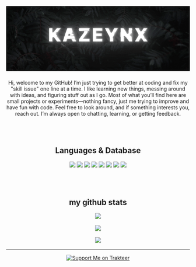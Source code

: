 <h2 align="center">
<img src="https://github.com/kazeynx/kazeynx/blob/bdfaed93c97cdefc6185653b60b7ae1685e60b4f/kazeynx.gif"/>
</h2>
<p align="center">
Hi, welcome to my GitHub!
I’m just trying to get better at coding and fix my "skill issue" one line at a time. I like learning new things, messing around with ideas, and figuring stuff out as I go.
Most of what you’ll find here are small projects or experiments—nothing fancy, just me trying to improve and have fun with code.
Feel free to look around, and if something interests you, reach out. I’m always open to chatting, learning, or getting feedback.
<br><br><br><br>
 
<h2 align="center">Languages & Database</h2>
<p align="center">
<img src="https://img.shields.io/badge/java-%23ED8B00.svg?style=for-the-badge&logo=java&logoColor=white"/>
<img src="https://img.shields.io/badge/HTML5%20-%23E34F26.svg?style=for-the-badge&logo=html5&logoColor=white"/>
<img src="https://img.shields.io/badge/CSS%20-%231572B6.svg?style=for-the-badge&logo=css3&logoColor=white"/>
<img src="https://img.shields.io/badge/JavaScript%20-%23F7DF1E.svg?style=for-the-badge&logo=javascript&logoColor=black"/>
<img src="https://img.shields.io/badge/node.js-6DA55F?style=for-the-badge&logo=node.js&logoColor=white"/>
<img src="https://img.shields.io/badge/MongoDB-%234ea94b.svg?style=for-the-badge&logo=mongodb&logoColor=white"/>
<img src="https://img.shields.io/badge/github-%23121011.svg?style=for-the-badge&logo=github&logoColor=white"/>
<img src="https://img.shields.io/badge/Visual%20Studio%20Code-0078d7.svg?style=for-the-badge&logo=visual-studio-code&logoColor=white"/>
<br><br><br><br>

<h2 align="center">my github stats</h2>
<p align = "center">
 <img src="https://github-readme-stats.vercel.app/api/top-langs/?username=kazeynx&theme=radical"/>
</p>
<p align = "center">
  <img  src = "https://github-readme-stats.vercel.app/api?username=kazeynx&rank_icon=github&theme=radical&line_height=27">
</p>
<p align = "center">
 <img  src="https://github-readme-streak-stats.herokuapp.com/?user=kazeynx&show_icons=true&locale=en&layout=compact&theme=radical&line_height=0"/>
</p>
<hr>
<p align = "center">
</a>
<a href="https://trakteer.id/kazeynx" target="_blank"> <img src="https://edge-cdn.trakteer.id/images/embed/trbtn-icon.png?date=18-11-2023" alt="Support Me on Trakteer" height="40"/>
</a>
</a> 
</p>
